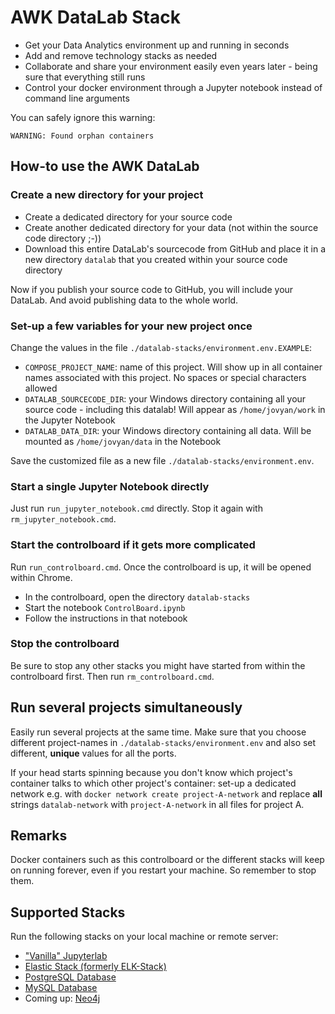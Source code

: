 # AWK DataLab Stack
* Get your Data Analytics environment up and running in seconds
* Add and remove technology stacks as needed
* Collaborate and share your environment easily even years later - being sure that everything still runs
* Control your docker environment through a Jupyter notebook instead of command line arguments

You can safely ignore this warning:
```
WARNING: Found orphan containers
```

## How-to use the AWK DataLab
### Create a new directory for your project
* Create a dedicated directory for your source code
* Create another dedicated directory for your data (not within the source code directory ;-))
* Download this entire DataLab's sourcecode from GitHub and place it in a new directory `datalab` that you created within your source code directory

Now if you publish your source code to GitHub, you will include your DataLab. And avoid publishing data to the whole world. 

### Set-up a few variables for your new project once
Change the values in the file `./datalab-stacks/environment.env.EXAMPLE`:
* `COMPOSE_PROJECT_NAME`: name of this project. Will show up in all container names associated with this project. No spaces or special characters allowed
* `DATALAB_SOURCECODE_DIR`: your Windows directory containing all your source code - including this datalab! Will appear as `/home/jovyan/work` in the Jupyter Notebook
* `DATALAB_DATA_DIR`: your Windows directory containing all data. Will be mounted as `/home/jovyan/data` in the Notebook

Save the customized file as a new file `./datalab-stacks/environment.env`.


### Start a single Jupyter Notebook directly
Just run `run_jupyter_notebook.cmd` directly. Stop it again with `rm_jupyter_notebook.cmd`.


### Start the controlboard if it gets more complicated
Run `run_controlboard.cmd`. Once the controlboard is up, it will be opened within Chrome.
* In the controlboard, open the directory `datalab-stacks`
* Start the notebook `ControlBoard.ipynb`
* Follow the instructions in that notebook

### Stop the controlboard
Be sure to stop any other stacks you might have started from within the controlboard first. Then run `rm_controlboard.cmd`.

## Run several projects simultaneously
Easily run several projects at the same time. Make sure that you choose different project-names in `./datalab-stacks/environment.env` and also set different, **unique** values for all the ports.

If your head starts spinning because you don't know which project's container talks to which other project's container: set-up a dedicated network e.g. with `docker network create project-A-network` and replace **all** strings `datalab-network`  with  `project-A-network` in all files for project A. 


## Remarks
Docker containers such as this controlboard or the different stacks will keep on running forever, even if you restart your machine. So remember to stop them.

## Supported Stacks
Run the following stacks on your local machine or remote server:
* ["Vanilla" Jupyterlab](https://jupyterlab.readthedocs.io/en/stable/)
* [Elastic Stack (formerly ELK-Stack)](https://www.elastic.co/de/products/)
* [PostgreSQL Database](https://www.postgresql.org/)
* [MySQL Database](https://www.mysql.com/)
* Coming up: [Neo4j](https://neo4j.com/)
